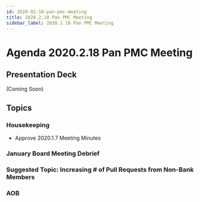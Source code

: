 ```yaml
---
id: 2020-02-18-pan-pmc-meeting
title: 2020.2.18 Pan PMC Meeting
sidebar_label: 2020.2.18 Pan PMC Meeting
---
```




# Agenda 2020.2.18 Pan PMC Meeting


## Presentation Deck
(Coming Soon)

## Topics

### Housekeeping
* Approve 2020.1.7 Meeting Minutes

### January Board Meeting Debrief


### Suggested Topic: Increasing # of Pull Requests from Non-Bank Members


### AOB